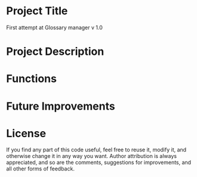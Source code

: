 # Project Title
First attempt at Glossary manager v 1.0

# Project Description

# Functions

# Future Improvements

# License
If you find any part of this code useful, feel free to reuse it, modify it, and otherwise change it in any way you want. Author attribution is always appreciated, and so are the comments, suggestions for improvements, and all other forms of feedback.
